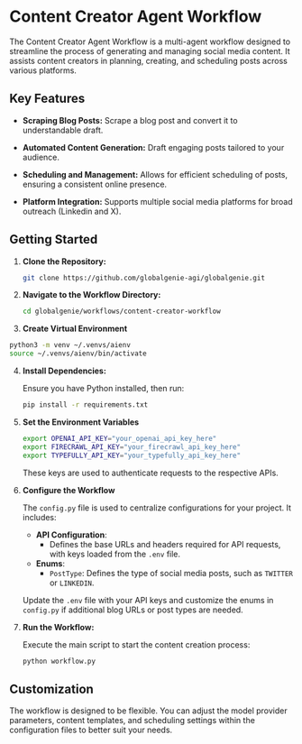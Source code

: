 # Content Creator Agent Workflow

The Content Creator Agent Workflow is a multi-agent workflow designed to streamline the process of generating and managing social media content. It assists content creators in planning, creating, and scheduling posts across various platforms.

## Key Features

- **Scraping Blog Posts:** Scrape a blog post and convert it to understandable draft.

- **Automated Content Generation:** Draft engaging posts tailored to your audience.

- **Scheduling and Management:** Allows for efficient scheduling of posts, ensuring a consistent online presence.

- **Platform Integration:** Supports multiple social media platforms for broad outreach (Linkedin and X).

## Getting Started

1. **Clone the Repository:**

   ```bash
   git clone https://github.com/globalgenie-agi/globalgenie.git
   ```

2. **Navigate to the Workflow Directory:**

   ```bash
   cd globalgenie/workflows/content-creator-workflow
   ```

3. **Create Virtual Environment**

  ```bash
  python3 -m venv ~/.venvs/aienv
  source ~/.venvs/aienv/bin/activate
  ```

4. **Install Dependencies:**

   Ensure you have Python installed, then run:

   ```bash
   pip install -r requirements.txt
   ```

5. **Set the Environment Variables**

    ```bash
    export OPENAI_API_KEY="your_openai_api_key_here"
    export FIRECRAWL_API_KEY="your_firecrawl_api_key_here"
    export TYPEFULLY_API_KEY="your_typefully_api_key_here"
    ```

    These keys are used to authenticate requests to the respective APIs.

6. **Configure the Workflow**

    The `config.py` file is used to centralize configurations for your project. It includes:

    - **API Configuration**:
        - Defines the base URLs and headers required for API requests, with keys loaded from the `.env` file.
    - **Enums**:
        - `PostType`: Defines the type of social media posts, such as `TWITTER` or `LINKEDIN`.

    Update the `.env` file with your API keys and customize the enums in `config.py` if additional blog URLs or post types are needed.


7. **Run the Workflow:**

   Execute the main script to start the content creation process:

   ```bash
   python workflow.py
   ```

## Customization

The workflow is designed to be flexible. You can adjust the model provider parameters, content templates, and scheduling settings within the configuration files to better suit your needs.

